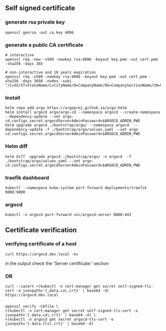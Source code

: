 ## Self signed certificate 
### generate rsa private key  
```
openssl genrsa -out ca.key 4096
```
### generate a public CA certificate 
```
# interactive
openssl req -new -x509 -newkey rsa:4096 -keyout key.pem -out cert.pem -sha256 -days 365

# non-interactive and 10 years expiration
openssl req -x509 -newkey rsa:4096 -keyout key.pem -out cert.pem -sha256 -days 3650 -nodes -subj "/C=XX/ST=StateName/L=CityName/O=CompanyName/OU=CompanySectionName/CN=CommonNameOrHostname"
```
### Install
```
helm repo add argo https://argoproj.github.io/argo-helm
helm install argocd argo/argo-cd --namespace argocd --create-namespace --dependency-update --set argo-cd.configs.secret.argocdServerAdminPassword=$ARGOCD_ADMIN_PWD
helm upgrade argocd ./bootstrap/argo/ --namespace argocd  --dependency-update -f ./bootstrap/argo/values.yaml --set argo-cd.configs.secret.argocdServerAdminPassword=$ARGOCD_ADMIN_PWD
```

### Helm diff 
```
helm diff  upgrade argocd ./bootstrap/argo/ -n argocd  -f ./bootstrap/argo/values.yaml --set argo-cd.configs.secret.argocdServerAdminPassword=$ARGOCD_ADMIN_PWD
```

### traefik dashboard
```
kubectl --namespace kube-system port-forward deployments/traefik 9000:9000
```
### argocd 
```
kubectl -n argocd port-forward svc/argocd-server 8080:443
```

## Certificate verification 
### verifying certificate  of a host 
```
curl https://argocd.dev.local -kv
```
in the output check the 'Server certificate:' section

### OR
```
curl --cacert <(kubectl -n cert-manager get secret self-signed-tls-cert -o jsonpath='{.data.ca\.crt}' | base64 -d) https://argocd.dev.local
```

###
```
openssl verify -CAfile \
<(kubectl -n cert-manager get secret self-signed-tls-cert -o jsonpath='{.data.ca\.crt}' | base64 -d) \
<(kubectl -n argocd get secret argocd-tls-cert -o jsonpath='{.data.tls\.crt}' | base64 -d)
```
